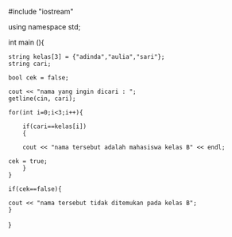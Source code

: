 #include "iostream"
  
using namespace std;

int main (){
  
	string kelas[3] = {"adinda","aulia","sari"};
	string cari;
  
	bool cek = false;
	
	cout << "nama yang ingin dicari : ";
	getline(cin, cari);
	
	for(int i=0;i<3;i++){
	
		if(cari==kelas[i])
		{ 
		
		cout << "nama tersebut adalah mahasiswa kelas B" << endl;
                                                              
	cek = true;
		}
	}
	
	if(cek==false){
	
	cout << "nama tersebut tidak ditemukan pada kelas B";
	}
}
